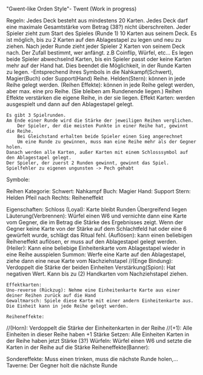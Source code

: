 "Gwent-like Orden Style"- Twent (Work in progress)

Regeln:
	Jedes Deck besteht aus mindestens 20 Karten. 
Jedes Deck darf eine maximale Gesamtstärke vom Betrag (38?) nicht überschreiten.
Jeder Spieler zieht zum Start des Spieles (Runde 1) 10 Karten aus seinem Deck.
		Es ist möglich, bis zu 2 Karten auf den Ablagestapel zu legen und neu zu ziehen. 
	Nach jeder Runde zieht jeder Spieler 2 Karten von seinem Deck nach.
Der Zufall bestimmt, wer anfängt. z.B Coinflip, Würfel, etc…
	Es legen beide Spieler abwechselnd Karten, bis ein Spieler passt oder keine Karten mehr auf der Hand hat.
	Dies beendet die Möglichkeit, in der Runde Karten zu legen.
		-Entsprechend ihres Symbols in die Nahkampf(Schwert), Magier(Buch) oder Support(Hand) Reihe.
			Helden(Stern): können in jede Reihe gelegt werden.
			(Reihen Effekte): können in jede Reihe gelegt werden, aber max. eine pro Reihe.
				(Sie bleiben am Rundenende liegen.)
				Reihen Effekte verstärken die eigene Reihe, in der sie liegen.
			Effekt Karten: werden ausgespielt und dann auf den Ablagestapel gelegt.
	

	Es gibt 3 Spielrunden.
	Am Ende einer Runde wird die Stärke der jeweiligen Reihen verglichen.
		Der Spieler, der die meisten Punkte in einer Reihe hat, gewinnt die Reihe.
		Bei Gleichstand erhalten beide Spieler einen Sieg angerechnet
		Um eine Runde zu gewinnen, muss man eine Reihe mehr als der Gegner holen.
	Danach werden alle Karten, außer Karten mit einem Schlosssymbol auf den Ablagestapel gelegt.
	Der Spieler, der zuerst 2 Runden gewinnt, gewinnt das Spiel.
	Spielfehler zu eigenen ungunsten -> Pech gehabt
	
	
	
Symbole:

Reihen Kategorie:
Schwert: Nahkampf
Buch: Magier
Hand: Support
Stern: Helden
Pfeil nach Rechts: Reiheneffekt

Eigenschaften:
	Schloss (Loyal): Karte bleibt Runden Übergreifend liegen
	Läuterung(Verbrennen): Würfel einen W6 und vernichte dann eine Karte vom Gegner, die im Betrag die Stärke des Ergebnisses zeigt. 
				Wenn der Gegner keine Karte von der Stärke auf dem Schlachtfeld hat oder eine 6 gewürfelt wurde, schlägt das Ritual fehl.
(Auflösen): kann einen beliebigen Reiheneffekt auflösen, er muss auf den Ablagestapel gelegt werden.
	(Heiler): Kann eine beliebige Einheitenkarte vom Ablagestapel wieder in eine Reihe ausspielen
	Summon: Werfe eine Karte auf den Ablagestapel, ziehe dann eine neue Karte vom Nachziehstapel
	//(Enge Bindung): Verdoppelt die Stärke der beiden Einheiten
	Verstärkung(Spion): Hat negativen Wert. Kann bis zu (2) Handkarten vom Nachziehstapel ziehen.

	Effektkarten:
	Uno-reverse (Rückzug): Nehme eine Einheitenkarte Karte aus einer deiner Reihen zurück auf die Hand
	Gewaltmarsch: Spiele diese Karte mit einer andern Einheitenkarte aus. Die Einheit kann in jede Reihe gelegt werden.

	Reiheneffekte:
//(Horn): Verdoppelt die Stärke der Einheitenkarten in der Reihe
//(+1): Alle Einheiten in dieser Reihe haben +1 Stärke
Setzen: Alle Einheiten Karten in der Reihe haben jetzt Stärke (3?)
Würfeln: Würfel einen W6 und setzte die Karten in der Reihe auf die Stärke
	Reiheneffekte(Banner): 


Sondereffekte: Muss einen trinken, muss die nächste Runde holen,...
	Taverne: Der Gegner holt die nächste Runde




















	
	


	
	
